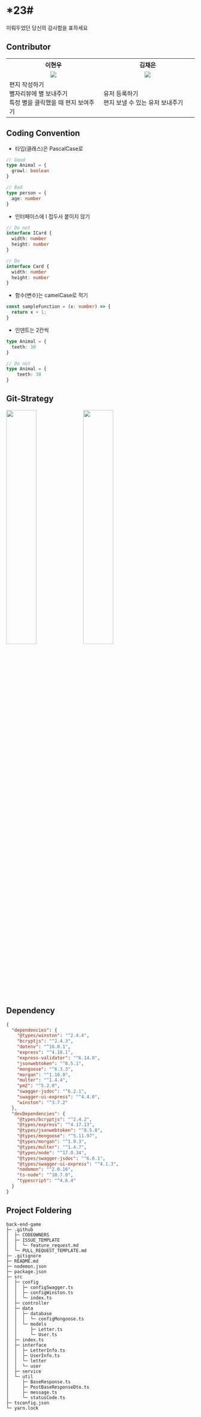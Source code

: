 # *23#

미뤄두었던 당신의 감사함을 표하세요

## Contributor

<table align="center" style = "table-layout: auto; width: 100%; table-layout: fixed;">
  <colgroup>
    <col style="width:50%"/>
    <col style="width:50%"/>
  </colgroup>
  <th align="center">이현우</th>
  <th align="center">김채은</th>
  <tr>
    <td align="center"><img src="https://github.com/l2hyunwoo.png?size=100"/></td>
    <td align="center"><img src="https://github.com/kimchaeeun3447.png?size=100"/></td>
  </tr>
  <tr>
    <td>
    편지 작성하기 <br/>
    별자리뷰에 별 보내주기 <br/>
    특정 별을 클릭했을 때 편지 보여주기 <br/>
    </td>
    <td>
    유저 등록하기 <br/>
    편지 보낼 수 있는 유저 보내주기 <br/>
    </td>
  </tr>
</table>


## Coding Convention

- 타입(클래스)은 PascalCase로

```typescript
// Good
type Animal = {
  growl: boolean
}

// Bad
type person = {
  age: number
}
```

- 인터페이스에 I 접두사 붙이지 않기
```typescript
// Do not
interface ICard {
  width: number
  height: number
}

// Do
interface Card {
  width: number
  height: number
}
```

- 함수(변수)는 camelCase로 적기
```typescript
const sampleFunction = (x: number) => {
  return x + 1;
}
```

- 인덴트는 2칸씩
```typescript
type Animal = {
  teeth: 30
}

// Do not
type Animal = {
    teeth: 30
}
```

## Git-Strategy
<img src="https://user-images.githubusercontent.com/54518925/103665498-d5877a80-4fb6-11eb-81ad-de0c1a577083.png" width="40%" />
<img src="https://user-images.githubusercontent.com/54518925/103665503-d6b8a780-4fb6-11eb-9786-9b97bc83ceda.png" width="40%" />

## Dependency

```json
{
  "dependencies": {
    "@types/winston": "^2.4.4",
    "bcryptjs": "^2.4.3",
    "dotenv": "^16.0.1",
    "express": "^4.18.1",
    "express-validator": "^6.14.0",
    "jsonwebtoken": "^8.5.1",
    "mongoose": "^6.3.3",
    "morgan": "^1.10.0",
    "multer": "^1.4.4",
    "pm2": "^5.2.0",
    "swagger-jsdoc": "^6.2.1",
    "swagger-ui-express": "^4.4.0",
    "winston": "^3.7.2"
  },
  "devDependencies": {
    "@types/bcryptjs": "^2.4.2",
    "@types/express": "^4.17.13",
    "@types/jsonwebtoken": "^8.5.8",
    "@types/mongoose": "^5.11.97",
    "@types/morgan": "^1.9.3",
    "@types/multer": "^1.4.7",
    "@types/node": "^17.0.34",
    "@types/swagger-jsdoc": "^6.0.1",
    "@types/swagger-ui-express": "^4.1.3",
    "nodemon": "^2.0.16",
    "ts-node": "^10.7.0",
    "typescript": "^4.6.4"
  }
}
```

## Project Foldering

```
back-end-game
├─ .github
│  ├─ CODEOWNERS
│  ├─ ISSUE_TEMPLATE
│  │  └─ feature_request.md
│  └─ PULL_REQUEST_TEMPLATE.md
├─ .gitignore
├─ README.md
├─ nodemon.json
├─ package.json
├─ src
│  ├─ config
│  │  ├─ configSwagger.ts
│  │  ├─ configWinston.ts
│  │  └─ index.ts
│  ├─ controller
│  ├─ data
│  │  ├─ database
│  │  │  └─ configMongoose.ts
│  │  └─ models
│  │     ├─ Letter.ts
│  │     └─ User.ts
│  ├─ index.ts
│  ├─ interface
│  │  ├─ LetterInfo.ts
│  │  ├─ UserInfo.ts
│  │  └─ letter
│  │  └─ user
│  ├─ service
│  └─ util
│     ├─ BaseResponse.ts
│     ├─ PostBaseResponseDto.ts
│     ├─ message.ts
│     └─ statusCode.ts
├─ tsconfig.json
└─ yarn.lock
```
